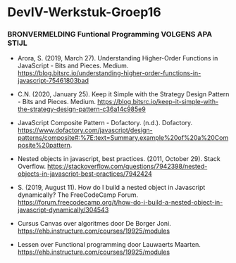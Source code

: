 # DevIV-Werkstuk-Groep16

### BRONVERMELDING Funtional Programming VOLGENS APA STIJL

- Arora, S. (2019, March 27). Understanding Higher-Order Functions in JavaScript - Bits and Pieces. Medium. https://blog.bitsrc.io/understanding-higher-order-functions-in-javascript-75461803bad

- C.N. (2020, January 25). Keep it Simple with the Strategy Design Pattern - Bits and Pieces. Medium. https://blog.bitsrc.io/keep-it-simple-with-the-strategy-design-pattern-c36a14c985e9

- JavaScript Composite Pattern - Dofactory. (n.d.). Dofactory. https://www.dofactory.com/javascript/design-patterns/composite#:%7E:text=Summary,example%20of%20a%20Composite%20pattern.

- Nested objects in javascript, best practices. (2011, October 29). Stack Overflow. https://stackoverflow.com/questions/7942398/nested-objects-in-javascript-best-practices/7942424

- S. (2019, August 11). How do I build a nested object in Javascript dynamically? The FreeCodeCamp Forum. https://forum.freecodecamp.org/t/how-do-i-build-a-nested-object-in-javascript-dynamically/304543

- Cursus Canvas over algoritmes door De Borger Joni. https://ehb.instructure.com/courses/19925/modules

- Lessen over Functional programming door Lauwaerts Maarten. https://ehb.instructure.com/courses/19925/modules
